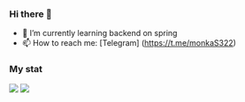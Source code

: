 ### Hi there 👋

<!--
**JustAlex322/JustAlex322** is a ✨ _special_ ✨ repository because its `README.md` (this file) appears on your GitHub profile.

Here are some ideas to get you started:
-->
- 🌱 I’m currently learning backend on spring
- 📫 How to reach me: [Telegram] (https://t.me/monkaS322)



### My stat
![](http://github-profile-summary-cards.vercel.app/api/cards/profile-details?username=JustAlex322&theme=github_dark)
![](http://github-profile-summary-cards.vercel.app/api/cards/repos-per-language?username=JustAlex322&theme=github_dark) 
